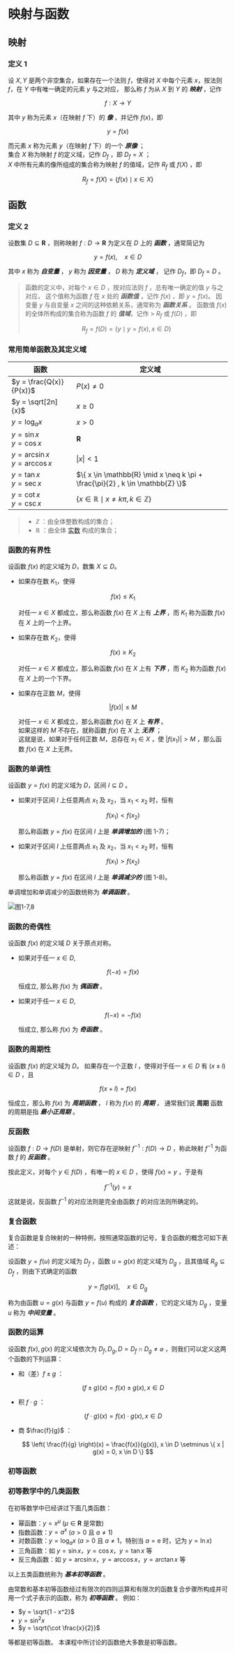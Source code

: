 # 映射与函数

## 映射

### 定义 1

设 $X, Y$ 是两个非空集合，如果存在一个法则 $f$，使得对 $X$ 中每个元素 $x$，按法则 $f$，在 $Y$ 中有唯一确定的元素 $y$ 与之对应，
那么称 $f$ 为从 $X$ 到 $Y$ 的 ***映射*** ，记作  

$$
f: X \to Y
$$

其中 $y$ 称为元素 $x$（在映射 $f$ 下）的 ***像*** ，并记作 $f(x)$，即  

$$
y = f(x)
$$

而元素 $x$ 称为元素 $y$（在映射 $f$ 下）的一个 ***原像*** ；<br />
集合 $X$ 称为映射 $f$ 的定义域，记作 $D_f$ ，即 $D_f = X$ ；<br />
$X$ 中所有元素的像所组成的集合称为映射 $f$ 的值域，记作 $R_f$ 或 $f(X)$ ，即  

$$
R_f = f(X) = \{ f(x) \mid x \in X \}
$$

## 函数

### 定义 2

设数集 $D \subseteq \mathbf{R}$ ，则称映射 $f: D \rightarrow \mathbf{R}$ 为定义在 $D$ 上的 ***函数*** ，通常简记为

$$
y = f(x), \quad x \in D
$$

其中 $x$ 称为 ***自变量*** ，
$y$ 称为 ***因变量*** ，
$D$ 称为 ***定义域*** ，
记作 $D_f$，即 $D_f = D$ 。

> 函数的定义中，对每个 $x \in D$ ，按对应法则 $f$ ，总有唯一确定的值 $y$ 与之对应，
> 这个值称为函数 $f$ 在 $x$ 处的 ***函数值*** ，记作 $f(x)$ ，即 $y = f(x)$。
> 因变量 $y$ 与自变量 $x$ 之间的这种依赖关系，通常称为 ***函数关系*** 。
> 函数值 $f(x)$ 的全体所构成的集合称为函数 $f$ 的 ***值域***，记作 > $R_f$ 或 $f(D)$ ，即
> 
> $$
> R_f = f(D) = \{ y \mid y = f(x), x \in D \}
> $$

### 常用简单函数及其定义域

| 函数                                  | 定义域                                                                        |
| ------------------------------------- | ----------------------------------------------------------------------------- |
| $y = \frac{Q(x)}{P(x)}$               | $P(x) \not = 0$                                                               |
| $y = \sqrt[2n]{x}$                    | $x \ge 0$                                                                     |
| $y = \log_a x$                        | $x > 0$                                                                       |
| $y = \sin x$ <br/> $y = \cos x$       | $\mathbf{R}$                                                                  |
| $y = \arcsin x$ <br/> $y = \arccos x$ | $\vert x \vert < 1$                                                           |
| $y = \tan x$ <br/> $y = \sec x$       | $\{ x \in \mathbb{R} \mid x \neq k \pi + \frac{\pi}{2} , k \in \mathbb{Z} \}$ |
| $y = \cot x$ <br/> $y = \csc x$       | $\{ x \in \mathbb{R} \mid x \neq k \pi , k \in \mathbb{Z} \}$                 |

> - $\mathbb{Z}$ ：由全体整数构成的集合；
> - $\mathbb{R}$ ：由全体 [实数](https://baike.baidu.com/item/%E5%AE%9E%E6%95%B0/296419) 构成的集合；

### 函数的有界性

设函数 $f(x)$ 的定义域为 $D$，数集 $X \subseteq D$。

- 如果存在数 $K_1$，使得

  $$
  f(x) \leq K_1
  $$

  对任一 $x \in X$ 都成立，那么称函数 $f(x)$ 在 $X$ 上有 ***上界*** ，而 $K_1$ 称为函数 $f(x)$ 在 $X$ 上的一个上界。
  
- 如果存在数 $K_2$，使得

  $$
  f(x) \geq K_2
  $$

  对任一 $x \in X$ 都成立，那么称函数 $f(x)$ 在 $X$ 上有 ***下界*** ，而 $K_2$ 称为函数 $f(x)$ 在 $X$ 上的一个下界。
  
- 如果存在正数 $M$，使得

  $$
  |f(x)| \leq M
  $$

  对任一 $x \in X$ 都成立，那么称函数 $f(x)$ 在 $X$ 上 ***有界*** 。<br />
  如果这样的 $M$ 不存在，就称函数 $f(x)$ 在 $X$ 上 ***无界*** ；<br />
  这就是说，如果对于任何正数 $M$，总存在 $x_1 \in X$ ，使 $|f(x_1)| > M$ ，那么函数 $f(x)$ 在 $X$ 上无界。

### 函数的单调性

设函数 $y=f(x)$ 的定义域为 $D$，区间 $I \subseteq D$ 。

- 如果对于区间 $I$ 上任意两点 $x_1$ 及 $x_2$，当 $x_1 < x_2$ 时，恒有

  $$
  f(x_1) < f(x_2)
  $$

  那么称函数 $y=f(x)$ 在区间 $I$ 上是 ***单调增加的*** (图 1-7)；
  
- 如果对于区间 $I$ 上任意两点 $x_1$ 及 $x_2$，当 $x_1 < x_2$ 时，恒有

  $$
  f(x_1) > f(x_2)
  $$

  那么称函数 $y=f(x)$ 在区间 $I$ 上是 ***单调减少的*** (图 1-8)。
  
单调增加和单调减少的函数统称为 ***单调函数*** 。


![图1-7,8](./images/图1-7,8.png)

### 函数的奇偶性

设函数 $f(x)$ 的定义域 $D$ 关于原点对称。

- 如果对于任一 $x \in D$,

  $$
  f(-x) = f(x)
  $$

  恒成立, 那么称 $f(x)$ 为 ***偶函数*** 。
  
- 如果对于任一 $x \in D$,

  $$
  f(-x) = -f(x)
  $$

  恒成立, 那么称 $f(x)$ 为 ***奇函数*** 。

### 函数的周期性

设函数 $f(x)$ 的定义域为 $D$。
如果存在一个正数 $l$ ，使得对于任一 $x \in D$ 有 $(x \pm l) \in D$ ，且

$$
f(x+l) = f(x)
$$

恒成立，那么称 $f(x)$ 为 ***周期函数*** ，
$l$ 称为 $f(x)$ 的 ***周期*** ，
通常我们说 **周期** 函数的周期是指 ***最小正周期*** 。


### 反函数

设函数 $f: D \rightarrow f(D)$ 是单射，则它存在逆映射 $f^{-1}: f(D) \rightarrow D$ ，称此映射 $f^{-1}$ 为函数 $f$ 的 ***反函数*** 。

按此定义，对每个 $y \in f(D)$ ，有唯一的 $x \in D$ ，使得 $f(x) = y$ ，于是有

$$
f^{-1}(y) = x
$$

这就是说，反函数 $f^{-1}$ 的对应法则是完全由函数 $f$ 的对应法则所确定的。

### 复合函数

复合函数是复合映射的一种特例，按照通常函数的记号，复合函数的概念可如下表述：

设函数 $y=f(u)$ 的定义域为 $D_f$ ，函数 $u=g(x)$ 的定义域为 $D_g$ ，且其值域 $R_g \subseteq D_f$ ，则由下式确定的函数

$$
y = f[g(x)], \quad x \in D_g
$$

称为由函数 $u=g(x)$ 与函数 $y=f(u)$ 构成的 ***复合函数*** ，它的定义域为 $D_g$ ，变量 $u$ 称为 ***中间变量*** 。

### 函数的运算

设函数 $f(x), g(x)$ 的定义域依次为 $D_f, D_g, D = D_f \cap D_g \neq \varnothing$ ，则我们可以定义这两个函数的下列运算：

- 和（差）$f \pm g$ ：

  $$
  (f \pm g)(x) = f(x) \pm g(x), x \in D
  $$

- 积 $f \cdot g$ ：

  $$
  (f \cdot g)(x) = f(x) \cdot g(x), x \in D
  $$

- 商 $\frac{f}{g}$ ：

  $$
  \left( \frac{f}{g} \right)(x) = \frac{f(x)}{g(x)}, x \in D \setminus \{ x | g(x) = 0, x \in D \}
  $$

### 初等函数

### 初等数学中的几类函数

在初等数学中已经讲过下面几类函数：

- 幂函数：$y = x^{\mu}$ ($\mu \in \mathbf{R}$ 是常数)
- 指数函数：$y = a^{x}$ ($a > 0$ 且 $a \neq 1$)
- 对数函数：$y = \log_{a} x$ ($a > 0$ 且 $a \neq 1$，特别当 $a = \mathrm{e}$ 时，记为 $y = \ln x$)
- 三角函数：如 $y = \sin x$，$y = \cos x$，$y = \tan x$ 等
- 反三角函数：如 $y = \arcsin x$，$y = \arccos x$，$y = \arctan x$ 等

以上五类函数统称为 ***基本初等函数*** 。

由常数和基本初等函数经过有限次的四则运算和有限次的函数复合步骤所构成并可用一个式子表示的函数，称为 ***初等函数*** 。
例如：

- $y = \sqrt{1 - x^2}$
- $y = \sin^2 x$
- $y = \sqrt{\cot \frac{x}{2}}$

等都是初等函数。
本课程中所讨论的函数绝大多数是初等函数。


